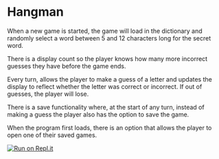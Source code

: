 # Hangman

When a new game is started, the game will load in the dictionary and randomly select a word between 5 and 12 characters long for the secret word.


There is a display count so the player knows how many more incorrect guesses they have before the game ends. 



Every turn, allows the player to make a guess of a letter and updates the display to reflect whether the letter was correct or incorrect. If out of guesses, the player will lose.


There is a save functionality where, at the start of any turn, instead of making a guess the player also has the option to save the game. 


When the program first loads, there is an option that allows the player to open one of their saved games.

[![Run on Repl.it](https://repl.it/badge/github/AnnaGaskell/Hangman)](https://repl.it/github/AnnaGaskell/Hangman)